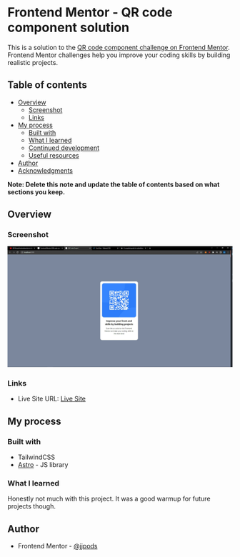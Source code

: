# Frontend Mentor - QR code component solution

This is a solution to the [QR code component challenge on Frontend Mentor](https://www.frontendmentor.io/challenges/qr-code-component-iux_sIO_H). Frontend Mentor challenges help you improve your coding skills by building realistic projects. 

## Table of contents

- [Overview](#overview)
  - [Screenshot](#screenshot)
  - [Links](#links)
- [My process](#my-process)
  - [Built with](#built-with)
  - [What I learned](#what-i-learned)
  - [Continued development](#continued-development)
  - [Useful resources](#useful-resources)
- [Author](#author)
- [Acknowledgments](#acknowledgments)

**Note: Delete this note and update the table of contents based on what sections you keep.**

## Overview

### Screenshot

![Screenshot](./screenshot.jpg)

### Links
- Live Site URL: [Live Site](https://jjpods.github.io/QR-code-project)

## My process

### Built with

- TailwindCSS
- [Astro](https://astro.build/) - JS library

### What I learned

Honestly not much with this project. It was a good warmup for future projects though.

## Author

- Frontend Mentor - [@jjpods](https://www.frontendmentor.io/profile/jjpods)

